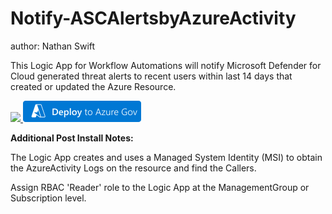 # Notify-ASCAlertsbyAzureActivity
author: Nathan Swift

This Logic App for Workflow Automations will notify Microsoft Defender for Cloud generated threat alerts to recent users within last 14 days that created or updated the Azure Resource.

<a href="https://portal.azure.com/#create/Microsoft.Template/uri/https%3A%2F%2Fraw.githubusercontent.com%2FAzure%2FAzure-Security-Center%2Fmaster%2FWorkflow%2520automation%2FNotify-ASCAlertsbyAzureActivity%2Fazuredeploy.json" target="_blank">
    <img src="https://aka.ms/deploytoazurebutton"/>
</a>
<a href="https://portal.azure.us/#create/Microsoft.Template/uri/https%3A%2F%2Fraw.githubusercontent.com%2FAzure%2FAzure-Security-Center%2Fmaster%2FWorkflow%2520automation%2FNotify-ASCAlertsbyAzureActivity%2Fazuredeploy.json" target="_blank">
<img src="https://raw.githubusercontent.com/Azure/azure-quickstart-templates/master/1-CONTRIBUTION-GUIDE/images/deploytoazuregov.png"/>
</a>

**Additional Post Install Notes:**

The Logic App creates and uses a Managed System Identity (MSI) to obtain the AzureActivity Logs on the resource and find the Callers.

Assign RBAC 'Reader' role to the Logic App at the ManagementGroup or Subscription level.